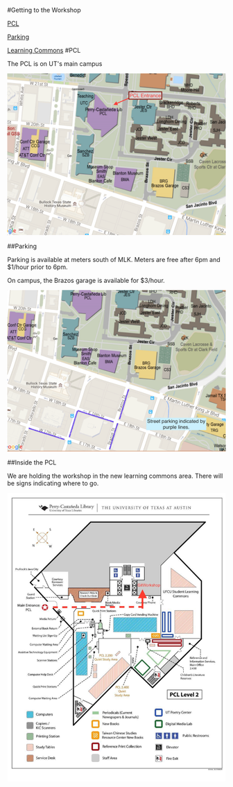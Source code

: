 #Getting to the Workshop

[PCL](#pcl)

[Parking](#parking)

[Learning Commons](#inside-the-pcl)
#PCL

The PCL is on UT's main campus

![PCL Map](https://github.com/asist-awit-ut/gitworkshop/blob/master/instructions/location/PCL.PNG)

##Parking

Parking is available at meters south of MLK.  Meters are free after 6pm and $1/hour prior to 6pm.

On campus, the Brazos garage is available for $3/hour.

![Parking](https://github.com/asist-awit-ut/gitworkshop/blob/master/instructions/location/parking.PNG)

##Inside the PCL

We are holding the workshop in the new learning commons area.  There will be signs indicating where to go.

![learning commons](https://github.com/asist-awit-ut/gitworkshop/blob/master/instructions/location/pcllayout.jpg)
